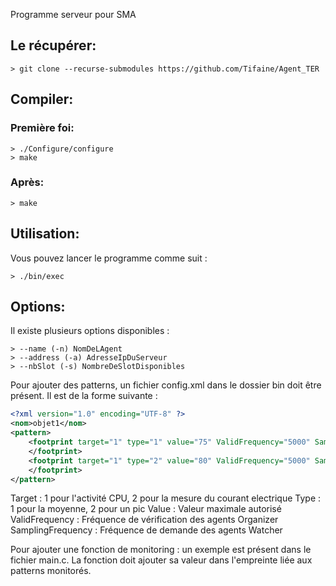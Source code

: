 Programme serveur pour SMA

## Le récupérer:
```Shell
> git clone --recurse-submodules https://github.com/Tifaine/Agent_TER
```

## Compiler:
### Première foi:
```Shell
> ./Configure/configure
> make
```

### Après:
```Sehll
> make
```

## Utilisation:
Vous pouvez lancer le programme comme suit :
```Shell
> ./bin/exec
```

## Options:
Il existe plusieurs options disponibles :
```Shell
> --name (-n) NomDeLAgent
> --address (-a) AdresseIpDuServeur
> --nbSlot (-s) NombreDeSlotDisponibles
```

Pour ajouter des patterns, un fichier config.xml dans le dossier bin doit être présent.
Il est de la forme suivante : 
```XML
<?xml version="1.0" encoding="UTF-8" ?>
<nom>objet1</nom>
<pattern>
	<footprint target="1" type="1" value="75" ValidFrequency="5000" SamplingFrequency="500">		
	</footprint>
	<footprint target="1" type="2" value="80" ValidFrequency="5000" SamplingFrequency="1000">		
	</footprint>
</pattern>
```
Target : 1 pour l'activité CPU, 2 pour la mesure du courant electrique
Type : 1 pour la moyenne, 2 pour un pic
Value : Valeur maximale autorisé
ValidFrequency : Fréquence de vérification des agents Organizer
SamplingFrequency : Fréquence de demande des agents Watcher




Pour ajouter une fonction de monitoring : un exemple est présent dans le fichier main.c.
La fonction doit ajouter sa valeur dans l'empreinte liée aux patterns monitorés.